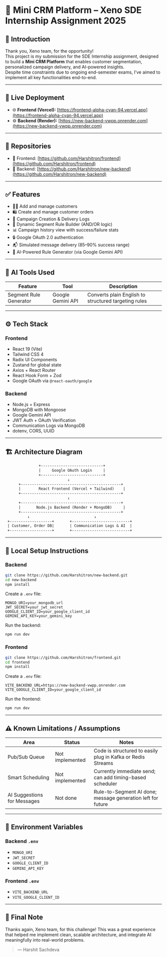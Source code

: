 # 🧠 Mini CRM Platform – Xeno SDE Internship Assignment 2025

## 👋 Introduction

Thank you, Xeno team, for the opportunity!  
This project is my submission for the SDE Internship assignment, designed to build a **Mini CRM Platform** that enables customer segmentation, personalized campaign delivery, and AI-powered insights.  
Despite time constraints due to ongoing end-semester exams, I’ve aimed to implement all key functionalities end-to-end.

---

## 🔗 Live Deployment

- 🌐 **Frontend (Vercel):** [https://frontend-alpha-cyan-94.vercel.app](https://frontend-alpha-cyan-94.vercel.app)
- ⚙️ **Backend (Render):** [https://new-backend-vwpp.onrender.com](https://new-backend-vwpp.onrender.com)

---

## 📁 Repositories

- 📂 Frontend: [https://github.com/Harshitron/frontend](https://github.com/Harshitron/frontend)
- 📂 Backend: [https://github.com/Harshitron/new-backend](https://github.com/Harshitron/new-backend)

---

## ✅ Features

- 🧑‍💼 Add and manage customers
- 🛍️ Create and manage customer orders
- 📢 Campaign Creation & Delivery Logs
- 🎯 Dynamic Segment Rule Builder (AND/OR logic)
- 📊 Campaign history view with success/failure stats
- 🔒 Google OAuth 2.0 authentication
- 📬 Simulated message delivery (85–90% success range)
- 🤖 AI-Powered Rule Generator (via Google Gemini API)

---

## 🧠 AI Tools Used

| Feature | Tool | Description |
|--------|------|-------------|
| Segment Rule Generator | Google Gemini API | Converts plain English to structured targeting rules |

---

## ⚙️ Tech Stack

### Frontend
- React 19 (Vite)
- Tailwind CSS 4
- Radix UI Components
- Zustand for global state
- Axios + React Router
- React Hook Form + Zod
- Google OAuth via `@react-oauth/google`

### Backend
- Node.js + Express
- MongoDB with Mongoose
- Google Gemini API
- JWT Auth + OAuth Verification
- Communication Logs via MongoDB
- dotenv, CORS, UUID

---

## 🏗️ Architecture Diagram

```txt
               +----------------------------+
               |     Google OAuth Login     |
               +----------------------------+
                            ↓
      +---------------------------------------------+
      |        React Frontend (Vercel + Tailwind)    |
      +---------------------------------------------+
                            ↓
      +---------------------------------------------+
      |       Node.js Backend (Render + MongoDB)     |
      +---------------------------------------------+
          ↓                             ↓
 +-------------------+       +--------------------------+
 | Customer, Order DB|       | Communication Logs & AI  |
 +-------------------+       +--------------------------+
```

---

## 🧪 Local Setup Instructions

### Backend

```bash
git clone https://github.com/Harshitron/new-backend.git
cd new-backend
npm install
```
Create a `.env` file:

```env
MONGO_URI=your_mongodb_url
JWT_SECRET=your_jwt_secret
GOOGLE_CLIENT_ID=your_google_client_id
GEMINI_API_KEY=your_gemini_key
```

Run the backend:
```bash
npm run dev
```

### Frontend

```bash
git clone https://github.com/Harshitron/frontend.git
cd frontend
npm install
```
Create a `.env` file:

```env
VITE_BACKEND_URL=https://new-backend-vwpp.onrender.com
VITE_GOOGLE_CLIENT_ID=your_google_client_id
```

Run the frontend:
```bash
npm run dev
```

---

## ⚠️ Known Limitations / Assumptions

| Area | Status | Notes |
|------|--------|-------|
| Pub/Sub Queue | Not implemented | Code is structured to easily plug in Kafka or Redis Streams |
| Smart Scheduling | Not implemented | Currently immediate send; can add timing-based scheduler |
| AI Suggestions for Messages | Not done | Rule-to-Segment AI done; message generation left for future |

---

## 🧾 Environment Variables

### Backend `.env`
- `MONGO_URI`
- `JWT_SECRET`
- `GOOGLE_CLIENT_ID`
- `GEMINI_API_KEY`

### Frontend `.env`
- `VITE_BACKEND_URL`
- `VITE_GOOGLE_CLIENT_ID`

---

## 🙌 Final Note

Thanks again, Xeno team, for this challenge! This was a great experience that helped me implement clean, scalable architecture, and integrate AI meaningfully into real-world problems.

> — Harshit Sachdeva
